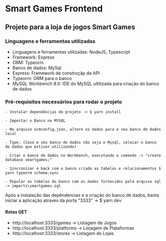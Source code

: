 # Smart Games Frontend

## Projeto para a loja de jogos Smart Games

### Linguagens e ferramentas utilizadas

* Linguagens e ferramentas utilizadas: NodeJS, Typescript
* Framework: Express
* ORM: Typeorm
* Banco de dados: MySql
* Express: Framework de construçãp da API
* Typeorm: ORM para o banco
* MySQL Workbench 8.0: IDE do MySQL ultilizada para criação do banco de dados

### Pré-requisitos necessários para rodar o projeto

```
- Instalar dependências do projeto -> $ yarn install

- Importar o Banco no MYSQL

- No arquivo ormconfig.json, altere os dados para o seu banco de dados local

- Type: (Caso o seu banco de dados não seja o Mysql, colocar o banco de dados que estiver utilizando)

- Criar o banco de dados no Workbench, executando o comando -> "create database smartgames;"

- Sincronizar o back com o banco criado as tabelas e relacionamentos $ yarn typeorm schema:sync

- Popular as tabelas do banco com os dados fornecidos pela arquivo sql -> imports\smartgames.sql
```

Após a instalação das depêndencias e a criação do banco de dados, basta iniciar a aplicação atraves da porta "3333" -> $ yarn dev

#### Rotas GET

* http://localhost:3333/games -> Listagem de Jogos
* http://localhost:3333/platforms -> Listagem de Plataformas
* http://localhost:3333/stores -> Listagem de Lojas
